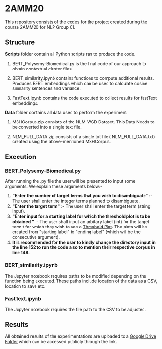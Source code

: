 # 2AMM20
This repository consists of the codes for the project created during the course 2AMM20 for NLP Group 01.


## Structure 
**Scripts** folder contain all Python scripts ran to produce the code.

  1) BERT_Polysemy-Biomedical.py is the final code of our approach to obtain contextual cluster files.
  
  2) BERT_similarity.ipynb contains functions to compute additional results. Produces BERT embeddings which can be used to calculate cosine similarity sentences and variance. 

  3) FastText.ipynb contains the code executed to collect results for fastText embeddings.


**Data** folder contains all data used to perform the experiment.

  1) MSHCorpus.zip consists of the NLM-WSD Dataset. This Data Needs to be converted into a single text file.

  2) NLM_FULL_DATA.zip consists of a single txt file ( NLM_FULL_DATA.txt) created using the above-mentioned MSHCorpus.

## Execution

### BERT_Polysemy-Biomedical.py
After running the .py file the user will be presented to input some arguments. We explain these arguments below:-
1) **"Enter the number of target terms that you wish to disambiguate"** :- The user shall enter the integer terms planned to disambiguate.
2) **"Enter the target term"** :- The user shall enter the target term (string input).
3) **"Enter input for a starting label for which the threshold plot is to be obtained "** :- The user shall input an arbitary label (int) for the target term t for which they wish to see a [Threshold Plot](https://github.com/a-moharil/2AMM20/blob/main/data/cold_1_cluster1__label_37_scatter.png). The plots will be created from "starting label" to "ending label" (which will be the consecutive argument). 
4) **It is recommended for the user to kindly change the directory input in the line 152 to run the code also to mention their respective corpus in line 148.**


### BERT_similarity.ipynb
The Jupyter notebook requires paths to be modified depending on the function being executed. These paths include location of the data as a CSV, location to save etc.

### FastText.ipynb
The Jupyter notebook requires the file path to the CSV to be adjusted.

## Results
All obtained results of the experimentations are uploaded to a [Google Drive Folder](https://drive.google.com/drive/u/2/folders/1I30CCJ1ZzuXLs5020nWh7DD-YbGFOhcf) which can be accessed publicly through the link.
